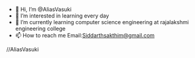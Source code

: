 - 👋 Hi, I’m @AliasVasuki
- 👀 I’m interested in learning every day
- 🌱 I’m currently learning computer science engineering at rajalakshmi engineering college 
- 📫 How to reach me Email:Siddarthsakthim@gmail.com

//AliasVasuki
